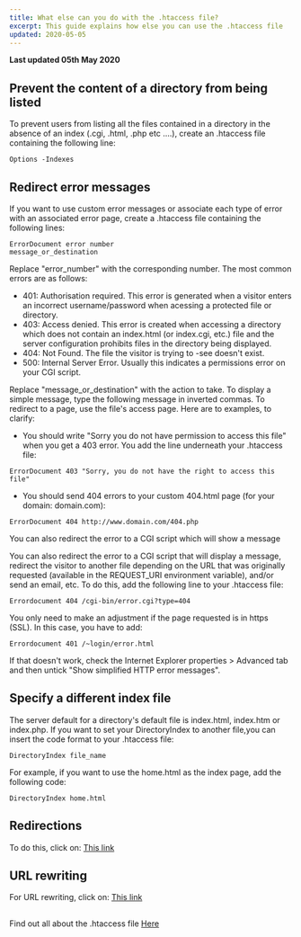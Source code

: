 ```yaml
---
title: What else can you do with the .htaccess file?
excerpt: This guide explains how else you can use the .htaccess file
updated: 2020-05-05
---
```


**Last updated 05th May 2020**

## Prevent the content of a directory from being listed
To prevent users from listing all the files contained in a directory in the absence of an index (.cgi, .html, .php etc ....), create an .htaccess file containing the following line:


```
Options -Indexes
```




## Redirect error messages
If you want to use custom error messages or associate each type of error with an associated error page, create a .htaccess file containing the following lines: 


```
ErrorDocument error number 
message_or_destination
```


Replace "error_number" with the corresponding number. The most common errors are as follows:


- 401: Authorisation required. This error is generated when a visitor enters an incorrect username/password when acessing a protected file or directory.
- 403: Access denied. This error is created when accessing a directory which does not contain an index.html (or index.cgi, etc.) file and the server configuration prohibits files in the directory being displayed. 
- 404: Not Found. The file the visitor is trying to -see doesn't exist. 
- 500: Internal Server Error. Usually this indicates a permissions error on your CGI script.


Replace "message_or_destination" with the action to take. To display a simple message, type the following message in inverted commas. 
To redirect to a page, use the file's access page. Here are to examples, to clarify:


- You should write "Sorry you do not have permission to access this file" when you get a 403 error. You add the line underneath your .htaccess file:


```
ErrorDocument 403 "Sorry, you do not have the right to access this file"
```


- You should send 404 errors to your custom 404.html page (for your domain: domain.com):


```
ErrorDocument 404 http://www.domain.com/404.php
```



You can also redirect the error to a CGI script which will show a message

You can also redirect the error to a CGI script that will display a message, redirect the visitor to another file depending on the URL that was originally requested (available in the REQUEST_URI environment variable), and/or send an email, etc. To do this, add the following line to your .htaccess file:


```
Errordocument 404 /cgi-bin/error.cgi?type=404
```


You only need to make an adjustment if the page requested is in https (SSL). In this case, you have to add:


```
Errordocument 401 /~login/error.html
```


If that doesn't work, check the Internet Explorer properties > Advanced tab and then untick 
"Show simplified HTTP error messages".


## Specify a different index file
The server default for a directory's default file is index.html, index.htm or index.php. If you want to set your DirectoryIndex to another file,you can insert the code format to your .htaccess file:


```
DirectoryIndex file_name
```


For example, if you want to use the home.html as the index page, add the following code:


```
DirectoryIndex home.html
```




## Redirections
To do this, click on: [This link](https://www.ovh.co.uk/g1339.redirection-nom-de-domaine#redirection_web_via_le_htaccess)


## URL rewriting
For URL rewriting, click on: [This link](https://www.ovh.co.uk/g1971.reecriture_durl_grace_au_mod_rewrite)


## 
Find out all about the .htaccess file [Here](https://www.ovh.co.uk/g1967.mutualise_tout_sur_le_fichier_htaccess)

